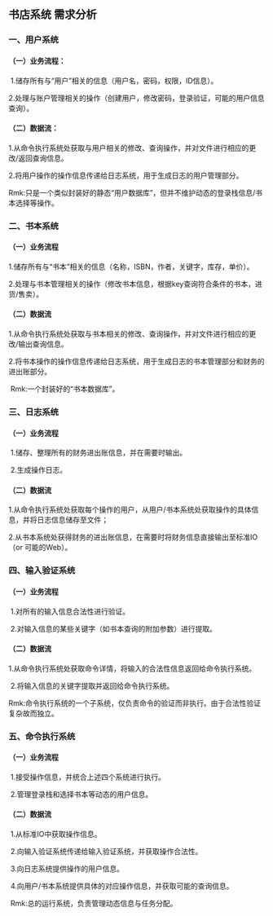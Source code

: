 ## 书店系统 需求分析

### 一、用户系统

#### （一）业务流程：

​	1.储存所有与“用户”相关的信息（用户名，密码，权限，ID信息）。

​	2.处理与账户管理相关的操作（创建用户，修改密码，登录验证，可能的用户信息查询）。

#### （二）数据流：

​	1.从命令执行系统处获取与用户相关的修改、查询操作，并对文件进行相应的更改/返回查询信息。

​	2.将用户操作的操作信息传递给日志系统，用于生成日志的用户管理部分。

​	Rmk:只是一个类似封装好的静态“用户数据库”，但并不维护动态的登录栈信息/书本选择等操作。



### 二、书本系统

#### （一）业务流程

​	1.储存所有与“书本”相关的信息（名称，ISBN，作者，关键字，库存，单价）。

​	2.处理与书本管理相关的操作（修改书本信息，根据key查询符合条件的书本，进货/售卖）。

#### （二）数据流

​	1.从命令执行系统处获取与书本相关的修改、查询操作，并对文件进行相应的更改/输出查询信息。

​	2.将书本操作的操作信息传递给日志系统，用于生成日志的书本管理部分和财务的进出账部分。

​	Rmk:一个封装好的“书本数据库”。



### 三、日志系统

#### （一）业务流程

​	1.储存、整理所有的财务进出账信息，并在需要时输出。

​	2.生成操作日志。

####  （二）数据流

​	1.从命令执行系统处获取每个操作的用户，从用户/书本系统处获取操作的具体信息，并将日志信息储存至文件；

​	2.从书本系统处获得财务的进出账信息，在需要时将财务信息直接输出至标准IO（or 可能的Web）。



### 四、输入验证系统

#### （一）业务流程

​	1.对所有的输入信息合法性进行验证。

​	2.对输入信息的某些关键字（如书本查询的附加参数）进行提取。

#### （二）数据流

​	1.从命令执行系统处获取命令详情，将输入的合法性信息返回给命令执行系统。

​	2.将输入信息的关键字提取并返回给命令执行系统。

​	Rmk:命令执行系统的一个子系统，仅负责命令的验证而非执行。由于合法性验证复杂故而独立。



### 五、命令执行系统

#### （一）业务流程

​	1.接受操作信息，并统合上述四个系统进行执行。

​	2.管理登录栈和选择书本等动态的用户信息。

#### （二）数据流

​	1.从标准IO中获取操作信息。

​	2.向输入验证系统传递给输入验证系统，并获取操作合法性。

​	3.向日志系统提供操作的用户信息。

​	4.向用户/书本系统提供具体的对应操作信息，并获取可能的查询信息。

​	Rmk:总的运行系统，负责管理动态信息与任务分配。